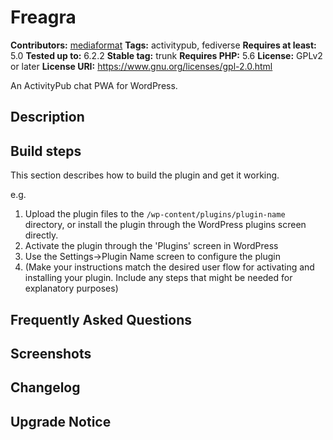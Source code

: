 # Freagra #
**Contributors:** [mediaformat](https://profiles.wordpress.org/mediaformat/)
**Tags:** activitypub, fediverse
**Requires at least:** 5.0
**Tested up to:** 6.2.2
**Stable tag:** trunk
**Requires PHP:** 5.6
**License:** GPLv2 or later
**License URI:** https://www.gnu.org/licenses/gpl-2.0.html

An ActivityPub chat PWA for WordPress.

## Description ##



## Build steps ##

This section describes how to build the plugin and get it working.

e.g.

1. Upload the plugin files to the `/wp-content/plugins/plugin-name` directory, or install the plugin through the WordPress plugins screen directly.
1. Activate the plugin through the 'Plugins' screen in WordPress
1. Use the Settings->Plugin Name screen to configure the plugin
1. (Make your instructions match the desired user flow for activating and installing your plugin. Include any steps that might be needed for explanatory purposes)

## Frequently Asked Questions ##


## Screenshots ##


## Changelog ##


## Upgrade Notice ##

